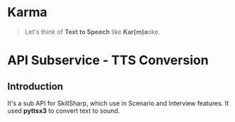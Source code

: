 # Karma

> Let's think of **Text to Speech** like **Kar(m)a**oke.

# API Subservice - TTS Conversion

## Introduction

It's a sub API for SkillSharp, which use in Scenario and Interview features. It used 
**pyttsx3** to convert text to sound.